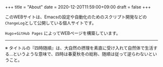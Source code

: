 +++
title = "About"
date = 2020-12-20T11:59:00+09:00
draft = false
+++

このWEBサイトは、Emacsの設定や自動化のためのスクリプト開発などの`ChangeLog`として公開している個人サイトです。

`Hugo`+`GitHub Pages` によってWEBページを構築しています。

----

 ※ タイトルの『四時随順』は、大自然の摂理を素直に受け入れて自然体で生活する...というような意味で、四時は春夏秋冬の総称、随順は従って逆らわないということ。

